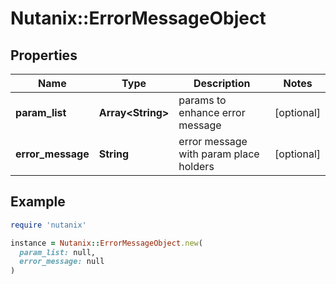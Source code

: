 # Nutanix::ErrorMessageObject

## Properties

| Name | Type | Description | Notes |
| ---- | ---- | ----------- | ----- |
| **param_list** | **Array&lt;String&gt;** | params to enhance error message | [optional] |
| **error_message** | **String** | error message with param place holders | [optional] |

## Example

```ruby
require 'nutanix'

instance = Nutanix::ErrorMessageObject.new(
  param_list: null,
  error_message: null
)
```

